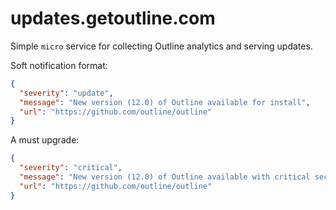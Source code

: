 # updates.getoutline.com

Simple `micro` service for collecting Outline analytics and serving updates.

Soft notification format: 

```json
{
  "severity": "update",
  "message": "New version (12.0) of Outline available for install",
  "url": "https://github.com/outline/outline"
}
```

A must upgrade:

```json
{
  "severity": "critical",
  "message": "New version (12.0) of Outline available with critical security updates",
  "url": "https://github.com/outline/outline"
}
```
